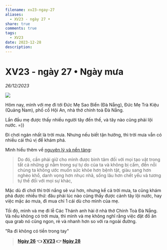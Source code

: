 ```yaml
---
filename: xv23-ngay-27
aliases:
  - XV23 - ngày 27 •
share: true
comments: true
tags:
  - XV23
date: 2023-12-28
description: 
---
```

# XV23 - ngày 27 • Ngày mưa  
*26/12/2023*  
  
![](https://i.imgur.com/XbV79xC.png)  
  
  
Hôm nay, mình với mẹ đi tới Đức Mẹ Sao Biển (Đà Nẵng), Đức Mẹ Trà Kiệu (Quảng Nam), phố cổ Hội An, nhà thờ chính toà Đà Nẵng.  
  
Lần đầu mẹ được thấy nhiều người tây đến thế, và tây nào cũng phải lội nước. =))  
  
Đi chơi ngán nhất là trời mưa. Nhưng nếu biết tận hưởng, thì trời mưa vẫn có nhiều cái thú vị để khám phá.  
  
Mình hiểu thêm về [nguyên lý và nền tảng](./nguyen-li-va-nen-tang.md):  
  
> Do đó, cần phải giữ cho mình được bình tâm đối với mọi tạo vật trong tất cả những gì nằm trong sự tự do của ta và không bị cấm, đến nỗi chúng ta không ước muốn sức khỏe hơn bệnh tật, giàu sang hơn nghèo khổ, danh vọng hơn nhục nhã, sống lâu hơn chết yểu và tương tự thế đối với mọi sự khác,  
  
Mặc dù đi chơi thì trời nắng sẽ vui hơn, nhưng kể cả trời mưa, ta cũng khám phá được nhiều thứ: đâu phải lúc nào cũng thấy được cảnh tây lội nước, hay việc mặc áo mưa, đi mua chỉ 1 cái dù cho mình của mẹ.  
  
Tối đó, mình và mẹ đi lễ Các Thánh anh hài ở nhà thờ Chính Toà Đà Nẵng. Và nếu không có trời mưa, thì mình và mẹ không nghĩ rằng việc đặt đồ ăn qua grab nó cũng ngon, rẻ và nhanh hơn so với ra ngoài đường.  
  
"Ra đi không có tiền trong tay"  
  
> **[Ngày 26](./xv23-ngay-26.md) 👈 [XV23](./xuyen-viet-2023.md) 👉 [Ngày 28](./xv23-ngay-28.md)**